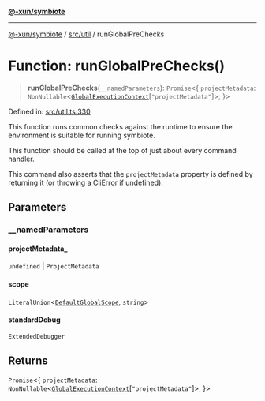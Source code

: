 [**@-xun/symbiote**](../../../README.md)

***

[@-xun/symbiote](../../../README.md) / [src/util](../README.md) / runGlobalPreChecks

# Function: runGlobalPreChecks()

> **runGlobalPreChecks**(`__namedParameters`): `Promise`\<\{ `projectMetadata`: `NonNullable`\<[`GlobalExecutionContext`](../../configure/type-aliases/GlobalExecutionContext.md)\[`"projectMetadata"`\]\>; \}\>

Defined in: [src/util.ts:330](https://github.com/Xunnamius/symbiote/blob/c906eda89d66141c6f3c16d7f7097163c518f8e6/src/util.ts#L330)

This function runs common checks against the runtime to ensure the
environment is suitable for running symbiote.

This function should be called at the top of just about every command
handler.

This command also asserts that the `projectMetadata` property is defined by
returning it (or throwing a CliError if undefined).

## Parameters

### \_\_namedParameters

#### projectMetadata_

`undefined` \| `ProjectMetadata`

#### scope

`LiteralUnion`\<[`DefaultGlobalScope`](../../configure/enumerations/DefaultGlobalScope.md), `string`\>

#### standardDebug

`ExtendedDebugger`

## Returns

`Promise`\<\{ `projectMetadata`: `NonNullable`\<[`GlobalExecutionContext`](../../configure/type-aliases/GlobalExecutionContext.md)\[`"projectMetadata"`\]\>; \}\>
